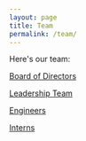 ```yaml
---
layout: page
title: Team
permalink: /team/
---
```

Here's our team:

<a href="/team/directors">Board of Directors</a><br>

<a href="/team/leadership">Leadership Team</a><br>

<a href="/team/engineers">Engineers</a><br>

<a href="/team/interns">Interns</a><br>